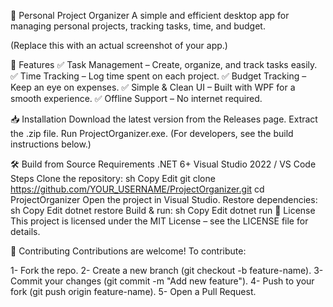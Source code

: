 📂 Personal Project Organizer
A simple and efficient desktop app for managing personal projects, tracking tasks, time, and budget.


(Replace this with an actual screenshot of your app.)

🚀 Features
✅ Task Management – Create, organize, and track tasks easily.
✅ Time Tracking – Log time spent on each project.
✅ Budget Tracking – Keep an eye on expenses.
✅ Simple & Clean UI – Built with WPF for a smooth experience.
✅ Offline Support – No internet required.

📥 Installation
Download the latest version from the Releases page.
Extract the .zip file.
Run ProjectOrganizer.exe.
(For developers, see the build instructions below.)

🛠️ Build from Source
Requirements
.NET 6+
Visual Studio 2022 / VS Code
Steps
Clone the repository:
sh
Copy
Edit
git clone https://github.com/YOUR_USERNAME/ProjectOrganizer.git
cd ProjectOrganizer
Open the project in Visual Studio.
Restore dependencies:
sh
Copy
Edit
dotnet restore
Build & run:
sh
Copy
Edit
dotnet run
📄 License
This project is licensed under the MIT License – see the LICENSE file for details.

🙌 Contributing
Contributions are welcome! To contribute:

1- Fork the repo.
2- Create a new branch (git checkout -b feature-name).
3- Commit your changes (git commit -m "Add new feature").
4- Push to your fork (git push origin feature-name).
5- Open a Pull Request.
